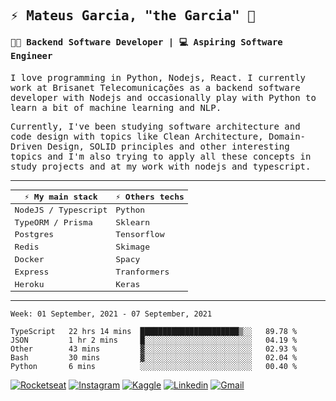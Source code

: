 <samp>
  
## ⚡ Mateus Garcia, "the Garcia" :rocket: 
  

#### 👨‍💻 Backend Software Developer | 💻 Aspiring Software Engineer

  
I love programming in Python, Nodejs, React. I currently work at Brisanet Telecomunicações as a backend software developer with Nodejs and occasionally play with Python to learn a bit of machine learning and NLP.

  
Currently, I've been studying software architecture and code design with topics like Clean Architecture, Domain-Driven Design, SOLID principles and other interesting topics and I'm also trying to apply all these concepts in study projects and at my work with nodejs and typescript.

---

| ⚡ My main stack    | ⚡ Others techs |
| ------------------- | --------------- |
| NodeJS / Typescript | Python          |
| TypeORM / Prisma    | Sklearn         |
| Postgres            | Tensorflow      |
| Redis               | Skimage         |
| Docker              | Spacy           |
| Express             | Tranformers     |
| Heroku              | Keras           |
---
 
<!--START_SECTION:waka-->
```text
Week: 01 September, 2021 - 07 September, 2021

TypeScript   22 hrs 14 mins  ██████████████████████▒░░   89.78 % 
JSON         1 hr 2 mins     █░░░░░░░░░░░░░░░░░░░░░░░░   04.19 % 
Other        43 mins         ▓░░░░░░░░░░░░░░░░░░░░░░░░   02.93 % 
Bash         30 mins         ▓░░░░░░░░░░░░░░░░░░░░░░░░   02.04 % 
Python       6 mins          ░░░░░░░░░░░░░░░░░░░░░░░░░   00.40 % 
```
<!--END_SECTION:waka-->
  
</samp>

[![Rocketseat](https://img.shields.io/badge/-Rocketseat%20Profile-8c52e5?style=flat-square&labelColor=8c52e5&logoColor=white&link=https://app.rocketseat.com.br/me/mpgxc)](https://app.rocketseat.com.br/me/mpgxc)
[![Instagram](https://img.shields.io/badge/-Mateus%20Garcia-8c52e5?style=flat-square&labelColor=8c52e5&logo=instagram&logoColor=white&link=https://www.instagram.com/mpg.x)](https://www.instagram.com/mpg.x) 
[![Kaggle](https://img.shields.io/badge/-Mateus%20Garcia-8c52e5?style=flat-square&labelColor=8c52e5&logo=kaggle&logoColor=white&link=https://www.kaggle.com/xwalker)](https://www.kaggle.com/xwalker) 
[![Linkedin](https://img.shields.io/badge/-Mateus%20Garcia-8c52e5?style=flat-square&logo=Linkedin&logoColor=white&link=https://www.linkedin.com/in/mpgxc)](https://www.linkedin.com/in/mpgxc) 
[![Gmail](https://img.shields.io/badge/-mpgx5.c@gmail.com-8c52e5?style=flat-square&logo=Gmail&logoColor=white&link=mailto:diego.schell.f@gmail.com)](mailto:mpgx5.c@gmail.com)
